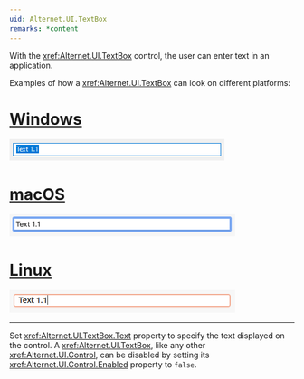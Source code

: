 ```yaml
---
uid: Alternet.UI.TextBox
remarks: *content
---
```

With the <xref:Alternet.UI.TextBox> control, the user can enter text in an application.

Examples of how a <xref:Alternet.UI.TextBox> can look on different platforms:

# [Windows](#tab/screenshot-windows)
![TextBox on Windows](images/textbox-windows.png)
# [macOS](#tab/screenshot-macos)
![TextBox on macOS](images/textbox-macos.png)
# [Linux](#tab/screenshot-linux)
![TextBox on Linux](images/textbox-linux.png)
***

Set <xref:Alternet.UI.TextBox.Text> property to specify the text displayed on the control.
A <xref:Alternet.UI.TextBox>, like any other <xref:Alternet.UI.Control>, can be disabled by setting its <xref:Alternet.UI.Control.Enabled> property to `false`.